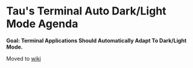 # Tau's Terminal Auto Dark/Light Mode Agenda

**Goal: Terminal Applications Should Automatically Adapt To Dark/Light Mode.**

Moved to [wiki](https://wiki.tau.garden/terminal-dark-light-agenda/)
